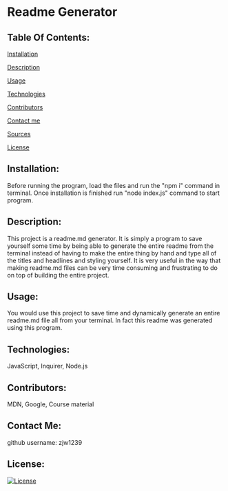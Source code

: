 
# Readme Generator

## Table Of Contents:
[Installation](#installation)

[Description](#description)

[Usage](#usage)

[Technologies](#technologies)

[Contributors](#contributors)

[Contact me](#contact-me)

[Sources](#sources)

[License](#license)

## Installation:
Before running the program, load the files and run the "npm i" command in terminal. Once installation is finished run "node index.js" command to start program.

## Description:
This project is a readme.md generator. It is simply a program to save yourself some time by being able to generate the entire readme from the terminal instead of having to make the entire thing by hand and type all of the titles and headlines and styling yourself. It is very useful in the way that making readme.md files can be very time consuming and frustrating to do on top of building the entire project.

## Usage:
You would use this project to save time and dynamically generate an entire readme.md file all from your terminal. In fact this readme was generated using this program.

## Technologies:
JavaScript, Inquirer, Node.js

## Contributors:
MDN, Google, Course material

## Contact Me:
github username: zjw1239

## License:
[![License](https://img.shields.io/badge/License-none}.svg)](https://opensource.org/licenses/none)
        

